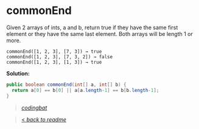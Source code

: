# commonEnd

Given 2 arrays of ints, a and b, return true if they have the same first element or they have the same last element. Both arrays will be length 1 or more.

```
commonEnd([1, 2, 3], [7, 3]) → true
commonEnd([1, 2, 3], [7, 3, 2]) → false
commonEnd([1, 2, 3], [1, 3]) → true
```

**Solution:**

```java
public boolean commonEnd(int[] a, int[] b) {
  return a[0] == b[0] || a[a.length-1] == b[b.length-1];
}
```

> _[codingbat](http://codingbat.com/prob/p191991)_

> [< _back to readme_](/README.md)